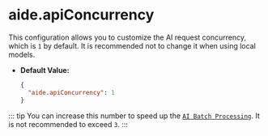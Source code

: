 # aide.apiConcurrency

This configuration allows you to customize the AI request concurrency, which is `1` by default. It is recommended not to change it when using local models.

- **Default Value:**

  ```json
  {
    "aide.apiConcurrency": 1
  }
  ```

::: tip
You can increase this number to speed up the [`AI Batch Processing`](../features/batch-processor.md). It is not recommended to exceed `3`.
:::
